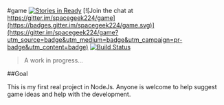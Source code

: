 #game
[![Stories in Ready](https://badge.waffle.io/spacegeek224/game.png?label=ready&title=Ready)](https://waffle.io/spacegeek224/game)
[![Join the chat at https://gitter.im/spacegeek224/game](https://badges.gitter.im/spacegeek224/game.svg)](https://gitter.im/spacegeek224/game?utm_source=badge&utm_medium=badge&utm_campaign=pr-badge&utm_content=badge)
[![Build Status](https://travis-ci.org/spacegeek224/game.svg)](https://travis-ci.org/spacegeek224/game)
<!--[![GitHub release](https://img.shields.io/github/release/spacegeek224/game.svg)]()-->
<!--[![GitHub tag](https://img.shields.io/github/tag/spacegeek224/game.svg)]()-->

> A work in progress...

##Goal

This is my first real project in NodeJs. Anyone is welcome to help suggest game ideas and help with the development.
